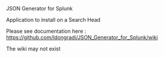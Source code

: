 JSON Generator for Splunk

Application to install on a Search Head

Please see documentation here : https://github.com/ldongradi/JSON_Generator_for_Splunk/wiki

The wiki may not exist
